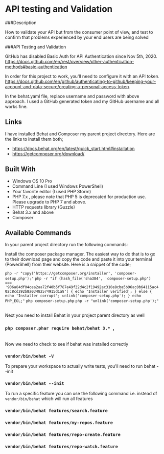 <h1>API testing and Validation</h1>

###Description
<p>How to validate your API but from the consumer point of view, and test 
to confirm that problems experienced by your end users are being solved</p>

###API Testing and Validation

GitHub has disabled Basic Auth for API Authentication since Nov 5th, 2020.
https://docs.github.com/en/rest/overview/other-authentication-methods#basic-authentication

In order for this project to work, you'll need to configure it with an API token.
https://docs.github.com/en/github/authenticating-to-github/keeping-your-account-and-data-secure/creating-a-personal-access-token.

In the behat.yaml file, replace username and password with above approach.
I used a GitHub generated token and my GitHub username and all works fine.

## Links
I have installed Behat and Composer my parent project directory.
Here are the links to install them both;
- https://docs.behat.org/en/latest/quick_start.html#installation
- https://getcomposer.org/download/

## Built With

- Windows OS 10 Pro
- Command Line (I used Windows PowerShell)
- Your favorite editor (I used PHP Storm)
- PHP 7.x , please note that PHP 5 is deprecated for production use. Please upgrade to PHP 7 and above.
- HTTP requests library (Guzzle)
- Behat 3.x and above
- Composer

## Available Commands

In your parent project directory run the following commands:

Install the composer package manager. The easiest way to do that is to go to their
download page and copy the code and paste it into your terminal (PowerShell) from
their website. Here is a snippet of the code;

`php -r "copy('https://getcomposer.org/installer', 'composer-setup.php');"`
`php -r "if (hash_file('sha384', 'composer-setup.php') === '906a84df04cea2aa72f40b5f787e49f22d4c2f19492ac310e8cba5b96ac8b64115ac402c8cd292b8a03482574915d1a8') { echo 'Installer verified'; } else { echo 'Installer corrupt'; unlink('composer-setup.php'); } echo PHP_EOL;"`
`php composer-setup.php`
`php -r "unlink('composer-setup.php');"`

<br>
Next you need to install Behat in your project parent directory as well

### `php composer.phar require behat/behat 3.* `,

<br>
Now we need to check to see if behat was installed correctly

### `vendor/bin/behat -V`

To prepare your workspace to actually write tests, you'll need to run behat --init

### `vendor/bin/behat --init`

To run a specific feature you can use the following command i.e. instead of `vendor/bin/behat` which
will run all features

### `vendor/bin/behat features/search.feature`
### `vendor/bin/behat features/my-repos.feature`
### `vendor/bin/behat features/repo-create.feature`
### `vendor/bin/behat features/repo-watch.feature`




